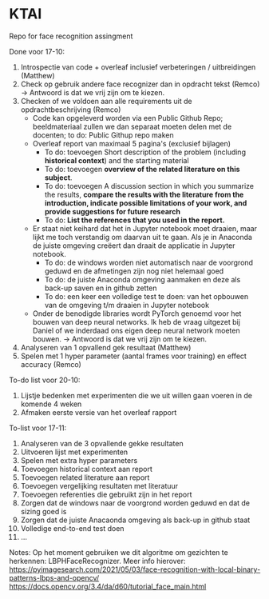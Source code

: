 # KTAI
Repo for face recognition assingment

Done voor 17-10:
1. Introspectie van code + overleaf inclusief verbeteringen / uitbreidingen (Matthew)
2. Check op gebruik andere face recognizer dan in opdracht tekst (Remco) -> Antwoord is dat we vrij zijn om te kiezen.
4. Checken of we voldoen aan alle requirements uit de opdrachtbeschrijving (Remco)
    - Code kan opgeleverd worden via een Public Github Repo; beeldmateriaal zullen we dan separaat moeten delen met de 
      docenten; to do: Public Githup repo maken
    - Overleaf report van maximaal 5 pagina's (exclusief bijlagen)
      - To do: toevoegen Short description of the problem (including **historical context**) and the starting material
      - To do: toevoegen **overview of the related literature on this subject**.
      - To do: toevoegen A discussion section in which you summarize the results, **compare the results with the literature 
        from the introduction, indicate possible limitations of your work, and provide suggestions for future research**
      - To do: **List the references that you used in the report.**
   - Er staat niet keihard dat het in Jupyter notebook moet draaien, maar lijkt me toch verstandig om daarvan uit te 
     gaan. Als je in Anaconda de juiste omgeving creëert dan draait de applicatie in Jupyter notebook.
      - To do: de windows worden niet automatisch naar de voorgrond geduwd en de afmetingen zijn nog niet helemaal goed
      - To do: de juiste Anaconda omgeving aanmaken en deze als back-up saven en in github zetten
      - To do: een keer een volledige test te doen: van het opbouwen van de omgeving t/m draaien in Jupyter notebook
    - Onder de benodigde libraries wordt PyTorch genoemd voor het bouwen van deep neural networks. Ik heb de vraag uitgezet       bij Daniel of we inderdaad ons eigen deep neural network moeten bouwen. -> Antwoord is dat we vrij zijn om te kiezen.
6. Analyseren van 1 opvallend gek resultaat (Matthew)
7. Spelen met 1 hyper parameter (aantal frames voor training) en effect accuracy (Remco)

To-do list voor 20-10:
1. Lijstje bedenken met experimenten die we uit willen gaan voeren in de komende 4 weken 
2. Afmaken eerste versie van het overleaf rapport 

To-list voor 17-11:
1. Analyseren van de 3 opvallende gekke resultaten
2. Uitvoeren lijst met experimenten
3. Spelen met extra hyper parameters
4. Toevoegen historical context aan report
5. Toevoegen related literature aan report
6. Toevoegen vergelijking resultaten met literatuur
7. Toevoegen referenties die gebruikt zijn in het report
8. Zorgen dat de windows naar de voorgrond worden geduwd en dat de sizing goed is
9. Zorgen dat de juiste Anacaonda omgeving als back-up in github staat
10. Volledige end-to-end test doen
11. ...

Notes:
Op het moment gebruiken we dit algoritme om gezichten te herkennen: LBPHFaceRecognizer.
Meer info hierover: https://pyimagesearch.com/2021/05/03/face-recognition-with-local-binary-patterns-lbps-and-opencv/
https://docs.opencv.org/3.4/da/d60/tutorial_face_main.html


